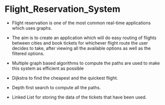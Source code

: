 


# Flight_Reservation_System

* Flight reservation is one of the most common real-time applications which uses graphs.

* The aim is to create an application which will do easy routing of flights between cities and book tickets for whichever flight route the user decides to take, after viewing all    the available options as well as the filtered options.

* Multiple graph based algorithms to compute the paths are used to make this system as efficient as possible

* Dijkstra to find the cheapest and the quickest flight.

* Depth first search to compute all the paths.

* Linked List for storing the data of the tickets that have been used.


